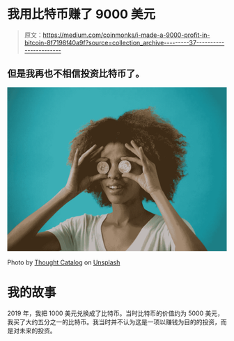# 我用比特币赚了 9000 美元

> 原文：<https://medium.com/coinmonks/i-made-a-9000-profit-in-bitcoin-8f7198f40a9f?source=collection_archive---------37----------------------->

## 但是我再也不相信投资比特币了。

![](img/201a7209594cca38057ddc3dbc33044a.png)

Photo by [Thought Catalog](https://unsplash.com/@thoughtcatalog?utm_source=unsplash&utm_medium=referral&utm_content=creditCopyText) on [Unsplash](https://unsplash.com/s/photos/bitcoin?utm_source=unsplash&utm_medium=referral&utm_content=creditCopyText)

# 我的故事

2019 年，我把 1000 美元兑换成了比特币。当时比特币的价值约为 5000 美元，我买了大约五分之一的比特币。我当时并不认为这是一项以赚钱为目的的投资，而是对未来的投资。